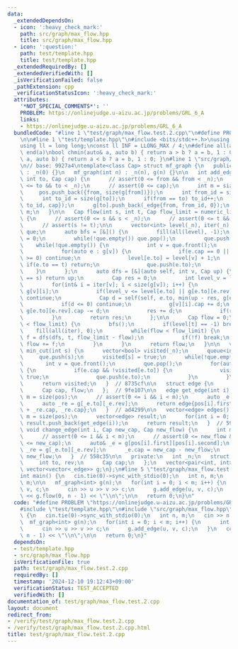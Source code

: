 ```yaml
---
data:
  _extendedDependsOn:
  - icon: ':heavy_check_mark:'
    path: src/graph/max_flow.hpp
    title: src/graph/max_flow.hpp
  - icon: ':question:'
    path: test/template.hpp
    title: test/template.hpp
  _extendedRequiredBy: []
  _extendedVerifiedWith: []
  _isVerificationFailed: false
  _pathExtension: cpp
  _verificationStatusIcon: ':heavy_check_mark:'
  attributes:
    '*NOT_SPECIAL_COMMENTS*': ''
    PROBLEM: https://onlinejudge.u-aizu.ac.jp/problems/GRL_6_A
    links:
    - https://onlinejudge.u-aizu.ac.jp/problems/GRL_6_A
  bundledCode: "#line 1 \"test/graph/max_flow.test.2.cpp\"\n#define PROBLEM \"https://onlinejudge.u-aizu.ac.jp/problems/GRL_6_A\"\
    \n\n#line 1 \"test/template.hpp\"\n#include <bits/stdc++.h>\nusing namespace std;\n\
    using ll = long long;\nconst ll INF = LLONG_MAX / 4;\n#define all(a) begin(a),\
    \ end(a)\nbool chmin(auto& a, auto b) { return a > b ? a = b, 1 : 0; }\nbool chmax(auto&\
    \ a, auto b) { return a < b ? a = b, 1 : 0; }\n#line 1 \"src/graph/max_flow.hpp\"\
    \n// base: 9927a4\ntemplate<class Cap> struct mf_graph {\n   public:\n   mf_graph()\
    \ : _n(0) {}\n   mf_graph(int n) : _n(n), g(n) {}\n\n   int add_edge(int from,\
    \ int to, Cap cap) {\n      // assert(0 <= from && from < _n);\n      // assert(0\
    \ <= to && to < _n);\n      // assert(0 <= cap);\n      int m = size(pos);\n \
    \     pos.push_back({from, size(g[from])});\n      int from_id = size(g[from]);\n\
    \      int to_id = size(g[to]);\n      if(from == to) to_id++;\n      g[from].push_back(_edge{to,\
    \ to_id, cap});\n      g[to].push_back(_edge{from, from_id, 0});\n      return\
    \ m;\n   }\n\n   Cap flow(int s, int t, Cap flow_limit = numeric_limits<Cap>::max())\
    \ {\n      // assert(0 <= s && s < _n);\n      // assert(0 <= t && t < _n);\n\
    \      // assert(s != t);\n\n      vector<int> level(_n), iter(_n);\n      queue<int>\
    \ que;\n      auto bfs = [&]() {\n         fill(all(level), -1);\n         level[s]\
    \ = 0;\n         while(!que.empty()) que.pop();\n         que.push(s);\n     \
    \    while(!que.empty()) {\n            int v = que.front();\n            que.pop();\n\
    \            for(auto e : g[v]) {\n               if(e.cap == 0 || level[e.to]\
    \ >= 0) continue;\n               level[e.to] = level[v] + 1;\n              \
    \ if(e.to == t) return;\n               que.push(e.to);\n            }\n     \
    \    }\n      };\n      auto dfs = [&](auto self, int v, Cap up) {\n         if(v\
    \ == s) return up;\n         Cap res = 0;\n         int level_v = level[v];\n\
    \         for(int& i = iter[v]; i < size(g[v]); i++) {\n            _edge& e =\
    \ g[v][i];\n            if(level_v <= level[e.to] || g[e.to][e.rev].cap == 0)\
    \ continue;\n            Cap d = self(self, e.to, min(up - res, g[e.to][e.rev].cap));\n\
    \            if(d <= 0) continue;\n            g[v][i].cap += d;\n           \
    \ g[e.to][e.rev].cap -= d;\n            res += d;\n            if(res == up) break;\n\
    \         }\n         return res;\n      };\n\n      Cap flow = 0;\n      while(flow\
    \ < flow_limit) {\n         bfs();\n         if(level[t] == -1) break;\n     \
    \    fill(all(iter), 0);\n         while(flow < flow_limit) {\n            Cap\
    \ f = dfs(dfs, t, flow_limit - flow);\n            if(!f) break;\n           \
    \ flow += f;\n         }\n      }\n      return flow;\n   }\n\n   vector<bool>\
    \ min_cut(int s) {\n      vector<bool> visited(_n);\n      queue<int> que;\n \
    \     que.push(s);\n      visited[s] = true;\n      while(!que.empty()) {\n  \
    \       int v = que.front();\n         que.pop();\n         for(auto e : g[v])\
    \ {\n            if(e.cap && !visited[e.to]) {\n               visited[e.to] =\
    \ true;\n               que.push(e.to);\n            }\n         }\n      }\n\
    \      return visited;\n   }  // 8735cf\n\n   struct edge {\n      int from, to;\n\
    \      Cap cap, flow;\n   };  // 9fe107\n\n   edge get_edge(int i) {\n      int\
    \ m = size(pos);\n      // assert(0 <= i && i < m);\n      auto _e = g[pos[i].first][pos[i].second];\n\
    \      auto _re = g[_e.to][_e.rev];\n      return edge{pos[i].first, _e.to, _e.cap\
    \ + _re.cap, _re.cap};\n   }  // ad4299\n\n   vector<edge> edges() {\n      int\
    \ m = size(pos);\n      vector<edge> result;\n      for(int i = 0; i < m; i++)\
    \ result.push_back(get_edge(i));\n      return result;\n   }  // 5948b8\n\n  \
    \ void change_edge(int i, Cap new_cap, Cap new_flow) {\n      int m = size(pos);\n\
    \      // assert(0 <= i && i < m);\n      // assert(0 <= new_flow && new_flow\
    \ <= new_cap);\n      auto& _e = g[pos[i].first][pos[i].second];\n      auto&\
    \ _re = g[_e.to][_e.rev];\n      _e.cap = new_cap - new_flow;\n      _re.cap =\
    \ new_flow;\n   }  // 558c35\n\n   private:\n   int _n;\n   struct _edge {\n \
    \     int to, rev;\n      Cap cap;\n   };\n   vector<pair<int, int>> pos;\n  \
    \ vector<vector<_edge>> g;\n};\n#line 5 \"test/graph/max_flow.test.2.cpp\"\n\n\
    int main() {\n   cin.tie(0)->sync_with_stdio(0);\n   int n, m;\n   cin >> n >>\
    \ m;\n\n   mf_graph<int> g(n);\n   for(int i = 0; i < m; i++) {\n      int u,\
    \ v, c;\n      cin >> u >> v >> c;\n      g.add_edge(u, v, c);\n   }\n   cout\
    \ << g.flow(0, n - 1) << \"\\n\";\n\n   return 0;\n}\n"
  code: "#define PROBLEM \"https://onlinejudge.u-aizu.ac.jp/problems/GRL_6_A\"\n\n\
    #include \"test/template.hpp\"\n#include \"src/graph/max_flow.hpp\"\n\nint main()\
    \ {\n   cin.tie(0)->sync_with_stdio(0);\n   int n, m;\n   cin >> n >> m;\n\n \
    \  mf_graph<int> g(n);\n   for(int i = 0; i < m; i++) {\n      int u, v, c;\n\
    \      cin >> u >> v >> c;\n      g.add_edge(u, v, c);\n   }\n   cout << g.flow(0,\
    \ n - 1) << \"\\n\";\n\n   return 0;\n}"
  dependsOn:
  - test/template.hpp
  - src/graph/max_flow.hpp
  isVerificationFile: true
  path: test/graph/max_flow.test.2.cpp
  requiredBy: []
  timestamp: '2024-12-10 19:12:43+09:00'
  verificationStatus: TEST_ACCEPTED
  verifiedWith: []
documentation_of: test/graph/max_flow.test.2.cpp
layout: document
redirect_from:
- /verify/test/graph/max_flow.test.2.cpp
- /verify/test/graph/max_flow.test.2.cpp.html
title: test/graph/max_flow.test.2.cpp
---
```

